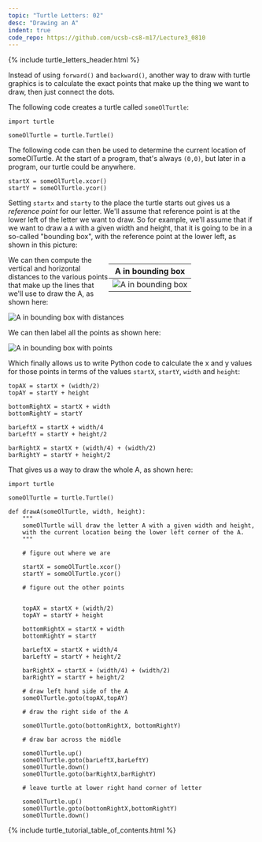 ```yaml
---
topic: "Turtle Letters: 02"
desc: "Drawing an A"
indent: true
code_repo: https://github.com/ucsb-cs8-m17/Lecture3_0810
---
```


{% include turtle_letters_header.html %}


Instead of using `forward()` and `backward()`, another way to draw with turtle graphics is to calculate the exact points that make up the thing we want to draw, then just connect the dots.    

The following code creates a turtle called `someOlTurtle`:

```
import turtle

someOlTurtle = turtle.Turtle()
```

The following code can then be used to determine the current location of someOlTurtle.  At the start of a program, that's
always `(0,0)`, but later in a program, our turtle could be anywhere.   

```
startX = someOlTurtle.xcor()
startY = someOlTurtle.ycor()
```

Setting `startx` and `starty` to the place the turtle starts out gives us a <em>reference point</em> for our letter.  We'll assume that reference point is at the lower left of the
letter we want to draw.   So for example, we'll assume that if we want to draw a `A` with a given width and height, that
it is going to be in a so-called "bounding box", with the reference point at the lower left, as shown in this picture:

<div style="float:right; width: 300px;" markdown="1">

| A in bounding box |
|-------------------|
|  ![A in bounding box](A_in_Bounding_Box_Turtle_Graphics.png) |

</div>

We can then compute the vertical and horizontal distances to the various points that make up the lines that we'll use to draw the A, as shown here:

![A in bounding box with distances](A_in_bounding_box_with_distances.png)

We can then label all the points as shown here:

![A in bounding box with points](A_in_bounding_box_with_points.png)

Which finally allows us to write Python code to calculate the x and y values for those points in terms of the values `startX`, `startY`, `width` and `height`:

```
topAX = startX + (width/2)
topAY = startY + height

bottomRightX = startX + width
bottomRightY = startY
    
barLeftX = startX + width/4
barLeftY = startY + height/2

barRightX = startX + (width/4) + (width/2)
barRightY = startY + height/2
```


That gives us a way to draw the whole A, as shown here:

```
import turtle

someOlTurtle = turtle.Turtle()

def drawA(someOlTurtle, width, height):
    """
    someOlTurtle will draw the letter A with a given width and height,
    with the current location being the lower left corner of the A.
    """

    # figure out where we are

    startX = someOlTurtle.xcor()
    startY = someOlTurtle.ycor()

    # figure out the other points
    
    
    topAX = startX + (width/2)
    topAY = startY + height

    bottomRightX = startX + width
    bottomRightY = startY
    
    barLeftX = startX + width/4
    barLeftY = startY + height/2

    barRightX = startX + (width/4) + (width/2)
    barRightY = startY + height/2
    
    # draw left hand side of the A    
    someOlTurtle.goto(topAX,topAY)

    # draw the right side of the A

    someOlTurtle.goto(bottomRightX, bottomRightY)

    # draw bar across the middle
    
    someOlTurtle.up()
    someOlTurtle.goto(barLeftX,barLeftY)
    someOlTurtle.down()
    someOlTurtle.goto(barRightX,barRightY)

    # leave turtle at lower right hand corner of letter
    
    someOlTurtle.up()
    someOlTurtle.goto(bottomRightX,bottomRightY)
    someOlTurtle.down()
```


{% include turtle_tutorial_table_of_contents.html %}
